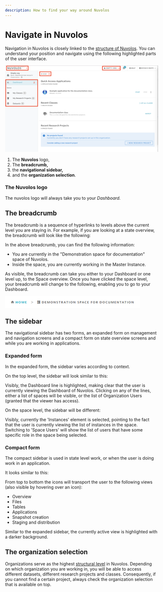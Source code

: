 ```yaml
---
description: How to find your way around Nuvolos
---
```


# Navigate in Nuvolos

Navigation in Nuvolos is closely linked to the [structure of Nuvolos](../data-organization/). You can understand your position and navigate using the following highlighted parts of the user interface.

![](../.gitbook/assets/dashboard_nav.png)

1. The **Nuvolos** logo,
2. The **breadcrumb,**
3. the **navigational sidebar,**
4. and the **organization selection**.

### The Nuvolos logo

The nuvolos logo will always take you to your _Dashboard._

## The breadcrumb

The breadcrumb is a sequence of hyperlinks to levels above the current level you are staying in. For example, if you are looking at a state overview, the breadcrumb will look like the following:

In the above breadcrumb, you can find the following information:

* You are currently in the "Demonstration space for documentation" space of Nuvolos.
* Inside the space, you are currently working in the Master Instance.

As visible, the breadcrumb can take you either to your Dashboard or one level up, to the Space overview. Once you have clicked the space level, your breadcrumb will change to the following, enabling you to go to your Dashboard.

![](../.gitbook/assets/bc2.PNG)

## The sidebar

The navigational sidebar has two forms, an expanded form on management and navigation screens and a compact form on state overview screens and while you are working in applications.

### Expanded form

In the expanded form, the sidebar varies according to context. 

On the top level, the sidebar will look similar to this:

Visibly, the Dashboard line is highlighted, making clear that the user is currently viewing the Dashboard of Nuvolos. Clicking on any of the lines, either a list of spaces will be visible, or the list of Organization Users \(granted that the viewer has access\).

On the space level, the sidebar will be different:

Visibly, currently the 'Instances' element is selected, pointing to the fact that the user is currently viewing the list of instances in the space. Switching to 'Space Users' will show the list of users that have some specific role in the space being selected.

### Compact form

The compact sidebar is used in state level work, or when the user is doing work in an application.

It looks similar to this:

From top to bottom the icons will transport the user to the following views \(also visible by hovering over an icon\):

* Overview
* Files
* Tables
* Applications
* Snapshot creation
* Staging and distribution

Similar to the expanded sidebar, the currently active view is highlighted with a darker background.

## The organization selection

Organizations serve as the highest [structural level](../data-organization/) in Nuvolos. Depending on which organization you are working in, you will be able to access different datasets, different research projects and classes. Consequently, if you cannot find a certain project, always check the organization selection that is available on top.



